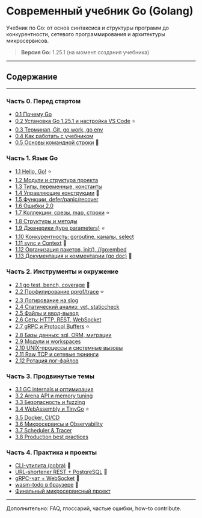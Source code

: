# Современный учебник Go (Golang)

Учебник по Go: от основ синтаксиса и структуры программ до конкурентности, сетевого программирования и архитектуры микросервисов.

> **Версия Go:** 1.25.1 (на момент создания учебника)

---

## Содержание

---

### Часть 0. Перед стартом
* [0.1 Почему Go](./00/0.1.md)  
* [0.2 Установка Go 1.25.1 и настройка VS Code](./00/0.2.md) ⭐  
* [0.3 Терминал, Git, go work, go env](./00/0.3.md)  
* [0.4 Как работать с учебником](./00/0.4.md)  
* [0.5 Основы командной строки](./00/0.5.md) 📝  

### Часть 1. Язык Go
* [1.1 Hello, Go!](./01/1.1.md) ⭐  
* [1.2 Модули и структура проекта](./01/1.2.md)  
* [1.3 Типы, переменные, константы](./01/1.3.md)  
* [1.4 Управляющие конструкции](./01/1.4.md) 📝  
* [1.5 Функции, defer/panic/recover](./01/1.5.md)  
* [1.6 Ошибки 2.0](./01/1.6.md)  
* [1.7 Коллекции: срезы, map, строки](./01/1.7.md) ⭐  
* [1.8 Структуры и методы](./01/1.8.md)  
* [1.9 Дженерики (type parameters)](./01/1.9.md) ⭐  
* [1.10 Конкурентность: goroutine, каналы, select](./01/1.10.md)  
* [1.11 sync и Context](./01/1.11.md) 🔬  
* [1.12 Организация пакетов, init(), //go:embed](./01/1.12.md)  
* [1.13 Документация и комментарии (go doc)](./01/1.13.md) 📝  

### Часть 2. Инструменты и окружение
* [2.1 go test, bench, coverage](./02/2.1.md) 📝  
* [2.2 Профилирование pprof/trace](./02/2.2.md) ⭐  
* [2.3 Логирование на slog](./02/2.3.md)  
* [2.4 Статический анализ: vet, staticcheck](./02/2.4.md)  
* [2.5 Файлы и ввод-вывод](./02/2.5.md)  
* [2.6 Сеть: HTTP, REST, WebSocket](./02/2.6.md)  
* [2.7 gRPC и Protocol Buffers](./02/2.7.md) ⭐  
* [2.8 Базы данных: sql, ORM, миграции](./02/2.8.md)  
* [2.9 Модули и workspaces](./02/2.9.md)  
* [2.10 UNIX-процессы и системные вызовы](./02/2.10.md)  
* [2.11 Raw TCP и сетевые тюнинги](./02/2.11.md)  
* [2.12 Ротация лог-файлов](./02/2.12.md)  

### Часть 3. Продвинутые темы
* [3.1 GC internals и оптимизация](./03/3.1.md)  
* [3.2 Arena API и memory tuning](./03/3.2.md)  
* [3.3 Безопасность и fuzzing](./03/3.3.md)  
* [3.4 WebAssembly и TinyGo](./03/3.4.md) ⭐  
* [3.5 Docker, CI/CD](./03/3.5.md)  
* [3.6 Микросервисы и Observability](./03/3.6.md)  
* [3.7 Scheduler & Tracer](./03/3.7.md)  
* [3.8 Production best practices](./03/3.8.md)  

### Часть 4. Практика и проекты
* [CLI-утилита (cobra)](./04/4.1.md) 🔬  
* [URL-shortener REST + PostgreSQL](./04/4.2.md) 🔬  
* [gRPC-чат + WebSocket](./04/4.3.md) 🔬  
* [wasm-todo в браузере](./04/4.4.md) 🔬  
* [Финальный микросервисный проект](./04/4.5.md)  

---

Дополнительно: FAQ, глоссарий, частые ошибки, how-to contribute.
